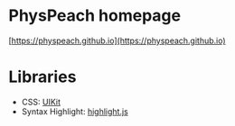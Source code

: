 # PhysPeach homepage
[https://physpeach.github.io](https://physpeach.github.io)

# Libraries
- CSS: [UIKit](https://getuikit.com/)
- Syntax Highlight: [highlight.js](https://highlightjs.org/)